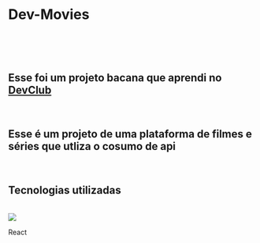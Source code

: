 <h1>Dev-Movies</h1>
<br>
<br>
<br>
<h2>Esse foi um projeto bacana que aprendi no <a href= "https//rodolfomori.com.br/devclub">DevClub</a></h2>
<br>
<h2>Esse é um projeto de uma plataforma de filmes e séries que utliza o cosumo de api  </h2>
<br>
<h2>Tecnologias utilizadas</h2>
<br>
<img src="https://img.shields.io/badge/HTML5-E34F26?style=for-the-badge&logo=html5&logoColor=white/>
<p>-CSS</p>
<img src="https://img.shields.io/badge/JavaScript-F7DF1E?style=for-the-badge&logo=javascript&logoColor=black"/>
<p>React</p>
